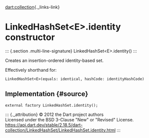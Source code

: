 [dart:collection](../../dart-collection/dart-collection-library){._links-link}

LinkedHashSet\<E\>.identity constructor
=======================================

::: {.section .multi-line-signature}
LinkedHashSet\<E\>.identity()
:::

Creates an insertion-ordered identity-based set.

Effectively shorthand for:

``` {.language-dart data-language="dart"}
LinkedHashSet<E>(equals: identical, hashCode: identityHashCode)
```

Implementation {#source}
--------------

``` {.language-dart data-language="dart"}
external factory LinkedHashSet.identity();
```

::: {._attribution}
© 2012 the Dart project authors\
Licensed under the BSD 3-Clause \"New\" or \"Revised\" License.\
<https://api.dart.dev/stable/2.18.5/dart-collection/LinkedHashSet/LinkedHashSet.identity.html>
:::

